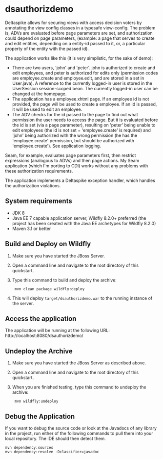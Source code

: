dsauthorizdemo
==============

Deltaspike allows for securing views with access decision voters by annotating the view config classes in a typesafe view-config. The problem is, ADVs are evaluated before page parameters are set, and authorization could depend on page parameters, (example: a page that serves to create and edit entities, depending on a entity-id passed to it, or, a particular property of the entity with the passed id).

The application works like this (it is very simplistic, for the sake of demo):

- There are two users, 'john' and 'peter'. john is authorized to create and edit employees, and peter is authorized for edits only (permission codes are employee.create and employee.edit, and are stored in a set in User.java). A reference to the currently logged-in user is stored in the UserSession session-scoped bean. The currently logged-in user can be changed at the homepage.
- The application has a employee.xhtml page. If an employee id is not provided, the page will be used to create a employee. If an id is passed, it will be used to edit an employee.
- The ADV checks for the id passed to the page to find out what permission the user needs to access the page. But it is evaluated before the id is set (via a page parameter), resulting on 'peter' being unable to edit employees (the id is not set = 'employee.create' is required) and 'john' being authorized with the wrong permission (he has the 'employee.create' permission, but should be authorized with 'employee.create'). See application logging.

Seam, for example, evaluates page parameters first, then restrict expressions (analogous to ADVs) and then page actions. My Seam application (which I'm porting to CDI) works without any problems with these authorization requirements.

The application implements a Deltaspike exception handler, which handles the authorization violations.

System requirements
-------------------
- JDK 8
- Java EE 7 capable application server, Wildfly 8.2.0+ preferred (the project has been created with the Java EE archetypes for  Wildfly 8.2.0)
- Maven 3.1 or better

Build and Deploy on Wildfly
---------------------------

1. Make sure you have started the JBoss Server.
2. Open a command line and navigate to the root directory of this quickstart.
3. Type this command to build and deploy the archive:

        mvn clean package wildfly:deploy

4. This will deploy `target/dsauthorizdemo.war` to the running instance of the server.
 
Access the application 
---------------------

The application will be running at the following URL: http://localhost:8080/dsauthorizdemo/


Undeploy the Archive
--------------------

1. Make sure you have started the JBoss Server as described above.
2. Open a command line and navigate to the root directory of this quickstart.
3. When you are finished testing, type this command to undeploy the archive:

        mvn wildfly:undeploy

Debug the Application
------------------------------------

If you want to debug the source code or look at the Javadocs of any library in the project, run either of the following commands to pull them into your local repository. The IDE should then detect them.

    mvn dependency:sources
    mvn dependency:resolve -Dclassifier=javadoc
